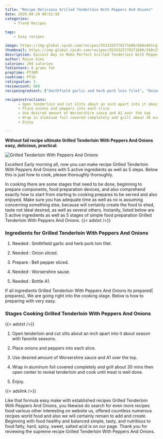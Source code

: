 ```yaml
---
title: "Recipe Delicious Grilled Tenderloin With Peppers And Onions"
date: 2020-08-29 08:52:58
categories:
    - Trend Recipes
    
tags:
    - Easy recipes

image: https://img-global.cpcdn.com/recipes/5533325779271680/680x482cq70/grilled-tenderloin-with-peppers-and-onions-recipe-main-photo.jpg
thumbnail: https://img-global.cpcdn.com/recipes/5533325779271680/350x250cq70/grilled-tenderloin-with-peppers-and-onions-recipe-main-photo.jpg
description: Easiest Way to Make Perfect Grilled Tenderloin With Peppers And Onions with 5 ingredients and 5 stages of easy cooking.
author: Rosie Sims
calories: 294 calories
fatContent: 8 grams fat
preptime: PT38M
cooktime: PT1H
ratingvalue: 3
reviewcount: 884
recipeingredient: ["Smithfield garlic and herb pork loin filet", "Onion sliced", "Bell pepper sliced", "Worsershire sause", "Bottle A1"]

recipeinstructions: 
      - Open tenderloin and cut slits about an inch apart into it about season with favorite seasons 
      - Place onions and peppers into each slice 
      - Use desired amount of Worsershire sauce and A1 over the top 
      - Wrap in aluminum foil covered completely and grill about 30 mins then open center to reveal tenderloin and cook until meat is well done 
      - Enjoy

---
```




**Without fail recipe ultimate Grilled Tenderloin With Peppers And Onions easy, delicious, practical**. 


![Grilled Tenderloin With Peppers And Onions](https://img-global.cpcdn.com/recipes/5533325779271680/680x482cq70/grilled-tenderloin-with-peppers-and-onions-recipe-main-photo.jpg "Grilled Tenderloin With Peppers And Onions")




Excellent Early morning all, now you can make recipe Grilled Tenderloin With Peppers And Onions with 5 active ingredients as well as 5 steps. Below this is just how to cook, please thoroughly thoroughly.

In cooking there are some stages that need to be done, beginning to prepare components, food preparation devices, and also comprehend exactly how to start from starting to cooking prepares to be served and also enjoyed. Make sure you has adequate time as well as no is assuming concerning something else, because will certainly create the food to shed, taste not ideal desired, as well as several others. Instantly, listed below are 5 active ingredients as well as 5 stages of simple food preparation Grilled Tenderloin With Peppers And Onions.
{{< adstxt />}}

### Ingredients for Grilled Tenderloin With Peppers And Onions


1. Needed  : Smithfield garlic and herb pork loin filet.

1. Needed  : Onion sliced.

1. Prepare  : Bell pepper sliced.

1. Needed  : Worsershire sause.

1. Needed  : Bottle A1.



If all ingredients Grilled Tenderloin With Peppers And Onions its prepared| prepares}, We are going right into the cooking stage. Below is how to preparing with very easy.

### Stages Cooking Grilled Tenderloin With Peppers And Onions

{{< adstxt />}}


1. Open tenderloin and cut slits about an inch apart into it about season with favorite seasons.



1. Place onions and peppers into each slice.



1. Use desired amount of Worsershire sauce and A1 over the top.



1. Wrap in aluminum foil covered completely and grill about 30 mins then open center to reveal tenderloin and cook until meat is well done.



1. Enjoy.





{{< adslink />}}

Like that formula easy make with established recipes Grilled Tenderloin With Peppers And Onions, you likewise do search for even more recipes food various other interesting on website us, offered countless numerous recipes world food and also we will certainly remain to add and create. Beginning with food healthy and balanced simple, tasty, and nutritious to food fatty, hard, spicy, sweet, salted acid is on our page. Thank you for reviewing the supreme recipe Grilled Tenderloin With Peppers And Onions.
